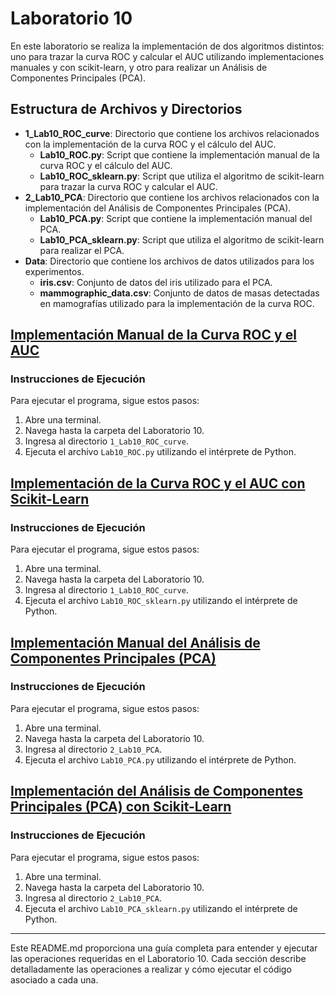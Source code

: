 # Laboratorio 10

En este laboratorio se realiza la implementación de dos algoritmos distintos: uno para trazar la curva ROC y calcular el AUC utilizando implementaciones manuales y con scikit-learn, y otro para realizar un Análisis de Componentes Principales (PCA).

## Estructura de Archivos y Directorios

- **1_Lab10_ROC_curve**: Directorio que contiene los archivos relacionados con la implementación de la curva ROC y el cálculo del AUC.
  - **Lab10_ROC.py**: Script que contiene la implementación manual de la curva ROC y el cálculo del AUC.
  - **Lab10_ROC_sklearn.py**: Script que utiliza el algoritmo de scikit-learn para trazar la curva ROC y calcular el AUC.
- **2_Lab10_PCA**: Directorio que contiene los archivos relacionados con la implementación del Análisis de Componentes Principales (PCA).
  - **Lab10_PCA.py**: Script que contiene la implementación manual del PCA.
  - **Lab10_PCA_sklearn.py**: Script que utiliza el algoritmo de scikit-learn para realizar el PCA.
- **Data**: Directorio que contiene los archivos de datos utilizados para los experimentos.
  - **iris.csv**: Conjunto de datos del iris utilizado para el PCA.
  - **mammographic_data.csv**: Conjunto de datos de masas detectadas en mamografías utilizado para la implementación de la curva ROC.

## [Implementación Manual de la Curva ROC y el AUC](./1_Lab10_ROC_curve/Lab10_ROC.py)

### Instrucciones de Ejecución
Para ejecutar el programa, sigue estos pasos:
1. Abre una terminal.
2. Navega hasta la carpeta del Laboratorio 10.
3. Ingresa al directorio `1_Lab10_ROC_curve`.
4. Ejecuta el archivo `Lab10_ROC.py` utilizando el intérprete de Python.

## [Implementación de la Curva ROC y el AUC con Scikit-Learn](./1_Lab10_ROC_curve/Lab10_ROC_sklearn.py)

### Instrucciones de Ejecución
Para ejecutar el programa, sigue estos pasos:
1. Abre una terminal.
2. Navega hasta la carpeta del Laboratorio 10.
3. Ingresa al directorio `1_Lab10_ROC_curve`.
4. Ejecuta el archivo `Lab10_ROC_sklearn.py` utilizando el intérprete de Python.

## [Implementación Manual del Análisis de Componentes Principales (PCA)](./2_Lab10_PCA/Lab10_PCA.py)

### Instrucciones de Ejecución
Para ejecutar el programa, sigue estos pasos:
1. Abre una terminal.
2. Navega hasta la carpeta del Laboratorio 10.
3. Ingresa al directorio `2_Lab10_PCA`.
4. Ejecuta el archivo `Lab10_PCA.py` utilizando el intérprete de Python.

## [Implementación del Análisis de Componentes Principales (PCA) con Scikit-Learn](./2_Lab10_PCA/Lab10_PCA_sklearn.py)

### Instrucciones de Ejecución
Para ejecutar el programa, sigue estos pasos:
1. Abre una terminal.
2. Navega hasta la carpeta del Laboratorio 10.
3. Ingresa al directorio `2_Lab10_PCA`.
4. Ejecuta el archivo `Lab10_PCA_sklearn.py` utilizando el intérprete de Python.


---
Este README.md proporciona una guía completa para entender y ejecutar las operaciones requeridas en el Laboratorio 10. Cada sección describe detalladamente las operaciones a realizar y cómo ejecutar el código asociado a cada una.
